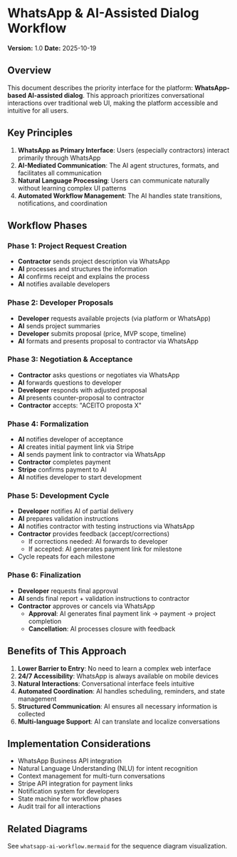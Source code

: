# WhatsApp & AI-Assisted Dialog Workflow

**Version:** 1.0
**Date:** 2025-10-19

## Overview

This document describes the priority interface for the platform: **WhatsApp-based AI-assisted dialog**. This approach prioritizes conversational interactions over traditional web UI, making the platform accessible and intuitive for all users.

## Key Principles

1. **WhatsApp as Primary Interface**: Users (especially contractors) interact primarily through WhatsApp
2. **AI-Mediated Communication**: The AI agent structures, formats, and facilitates all communication
3. **Natural Language Processing**: Users can communicate naturally without learning complex UI patterns
4. **Automated Workflow Management**: The AI handles state transitions, notifications, and coordination

## Workflow Phases

### Phase 1: Project Request Creation
- **Contractor** sends project description via WhatsApp
- **AI** processes and structures the information
- **AI** confirms receipt and explains the process
- **AI** notifies available developers

### Phase 2: Developer Proposals
- **Developer** requests available projects (via platform or WhatsApp)
- **AI** sends project summaries
- **Developer** submits proposal (price, MVP scope, timeline)
- **AI** formats and presents proposal to contractor via WhatsApp

### Phase 3: Negotiation & Acceptance
- **Contractor** asks questions or negotiates via WhatsApp
- **AI** forwards questions to developer
- **Developer** responds with adjusted proposal
- **AI** presents counter-proposal to contractor
- **Contractor** accepts: "ACEITO proposta X"

### Phase 4: Formalization
- **AI** notifies developer of acceptance
- **AI** creates initial payment link via Stripe
- **AI** sends payment link to contractor via WhatsApp
- **Contractor** completes payment
- **Stripe** confirms payment to AI
- **AI** notifies developer to start development

### Phase 5: Development Cycle
- **Developer** notifies AI of partial delivery
- **AI** prepares validation instructions
- **AI** notifies contractor with testing instructions via WhatsApp
- **Contractor** provides feedback (accept/corrections)
  - If corrections needed: AI forwards to developer
  - If accepted: AI generates payment link for milestone
- Cycle repeats for each milestone

### Phase 6: Finalization
- **Developer** requests final approval
- **AI** sends final report + validation instructions to contractor
- **Contractor** approves or cancels via WhatsApp
  - **Approval**: AI generates final payment link → payment → project completion
  - **Cancellation**: AI processes closure with feedback

## Benefits of This Approach

1. **Lower Barrier to Entry**: No need to learn a complex web interface
2. **24/7 Accessibility**: WhatsApp is always available on mobile devices
3. **Natural Interactions**: Conversational interface feels intuitive
4. **Automated Coordination**: AI handles scheduling, reminders, and state management
5. **Structured Communication**: AI ensures all necessary information is collected
6. **Multi-language Support**: AI can translate and localize conversations

## Implementation Considerations

- WhatsApp Business API integration
- Natural Language Understanding (NLU) for intent recognition
- Context management for multi-turn conversations
- Stripe API integration for payment links
- Notification system for developers
- State machine for workflow phases
- Audit trail for all interactions

## Related Diagrams

See `whatsapp-ai-workflow.mermaid` for the sequence diagram visualization.
